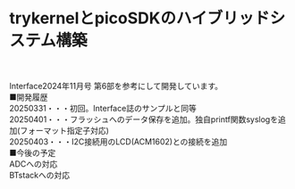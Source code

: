 # trykernelとpicoSDKのハイブリッドシステム構築
<br>
<br>
Interface2024年11月号 第6部を参考にして開発しています。
<br>
■開発履歴
<br>
20250331・・・初回。Interface誌のサンプルと同等
<br>
20250401・・・フラッシュへのデータ保存を追加。独自printf関数syslogを追加(フォーマット指定子対応)
<br>
20250403・・・I2C接続用のLCD(ACM1602)との接続を追加
<br>
■今後の予定
<br>
ADCへの対応
<br>
BTstackへの対応
<br>
